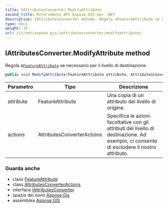 ```yaml
---
title: IAttributesConverter.ModifyAttribute
second_title: Riferimento API Aspose.GIS per .NET
description: IAttributesConverter metodo. Regola aFeatureAttribute se necessario per il livello di destinazione.
type: docs
weight: 10
url: /it/net/aspose.gis/iattributesconverter/modifyattribute/
---
```

## IAttributesConverter.ModifyAttribute method

Regola a[`FeatureAttribute`](../../featureattribute/) se necessario per il livello di destinazione.

```csharp
public void ModifyAttribute(FeatureAttribute attribute, AttributesConverterActions actions)
```

| Parametro | Tipo | Descrizione |
| --- | --- | --- |
| attribute | FeatureAttribute | Una copia di un attributo del livello di origine. |
| actions | AttributesConverterActions | Specifica le azioni facoltative con gli attributi del livello di destinazione. Ad esempio, ci consente di escludere il nostro attributo. |

### Guarda anche

* class [FeatureAttribute](../../featureattribute/)
* class [AttributesConverterActions](../../attributesconverteractions/)
* interface [IAttributesConverter](../)
* spazio dei nomi [Aspose.Gis](../../iattributesconverter/)
* assemblea [Aspose.GIS](../../../)


